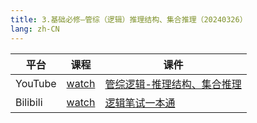 ```yaml
---
title: 3.基础必修—管综（逻辑）推理结构、集合推理（20240326）
lang: zh-CN
---
```



| 平台       | 课程                                                                                                                               | 课件                                                                                                                                                                                                                          |
|----------|------------------------------------------------------------------------------------------------------------------------------------|-------------------------------------------------------------------------------------------------------------------------------------------------------------------------------------------------------------------------------|
| YouTube  | [watch](https://www.youtube.com/watch?v=4AUBy9m9i2I&list=PLm0MFkgiW1Jifh_vbdTALFpNGQ5V1hoDO&index=3)                                  | [管综逻辑-推理结构、集合推理](../../public/logic/%E9%80%BB%E8%BE%91-%E6%AD%A3%E5%BC%8F%E8%AF%BE/pdf/%E7%AE%A1%E7%BB%BC%E9%80%BB%E8%BE%91%20%E6%8E%A8%E7%90%86%E7%BB%93%E6%9E%84%E3%80%81%E9%9B%86%E5%90%88%E6%8E%A8%E7%90%86%20-%20sc.pdf) |
| Bilibili | [watch](https://www.bilibili.com/video/BV13jW1eAE2r?spm_id_from=333.788.videopod.sections&vd_source=752f1f454ebffd32e5dbe02742c48dab) | [逻辑笔试一本通](../../public/logic/%E9%80%BB%E8%BE%91-%E5%9F%BA%E7%A1%80%E8%AF%BE/pdf/1.%E3%80%90%E7%AC%94%E8%AF%95%E4%B8%80%E6%9C%AC%E9%80%9A%E3%80%91%E7%AE%A1%E7%BB%BC-%E9%80%BB%E8%BE%91.pdf)                                   |



